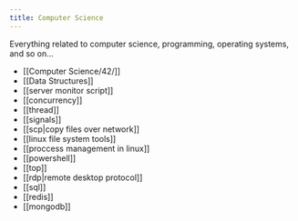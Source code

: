 ```yaml
---
title: Computer Science
---
```


Everything related to computer science, programming, operating systems, and so on...

- [[Computer Science/42/]]
- [[Data Structures]]
- [[server monitor script]]
- [[concurrency]]
- [[thread]]
- [[signals]]
- [[scp|copy files over network]]
- [[linux file system tools]]
- [[proccess management in linux]]
- [[powershell]]
- [[top]]
- [[rdp|remote desktop protocol]]
- [[sql]]
- [[redis]]
- [[mongodb]]

